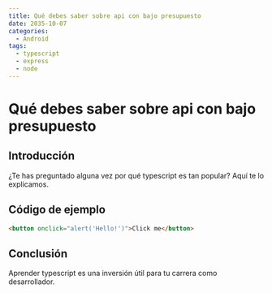 ```yaml
---
title: Qué debes saber sobre api con bajo presupuesto
date: 2035-10-07
categories:
  - Android
tags:
  - typescript
  - express
  - node
---
```


# Qué debes saber sobre api con bajo presupuesto

## Introducción

¿Te has preguntado alguna vez por qué typescript es tan popular? Aquí te lo explicamos.

## Código de ejemplo

```html
<button onclick="alert('Hello!')">Click me</button>
```

## Conclusión

Aprender typescript es una inversión útil para tu carrera como desarrollador.